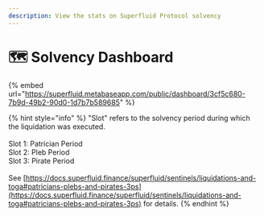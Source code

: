 ```yaml
---
description: View the stats on Superfluid Protocol solvency
---
```


# 🗺 Solvency Dashboard

{% embed url="https://superfluid.metabaseapp.com/public/dashboard/3cf5c680-7b9d-49b2-90d0-1d7b7b589685" %}

{% hint style="info" %}
"Slot" refers to the solvency period during which the liquidation was executed. \
\
Slot 1: Patrician Period\
Slot 2: Pleb Period\
Slot 3: Pirate Period\
\
See [https://docs.superfluid.finance/superfluid/sentinels/liquidations-and-toga#patricians-plebs-and-pirates-3ps](https://docs.superfluid.finance/superfluid/sentinels/liquidations-and-toga#patricians-plebs-and-pirates-3ps) for details.
{% endhint %}


